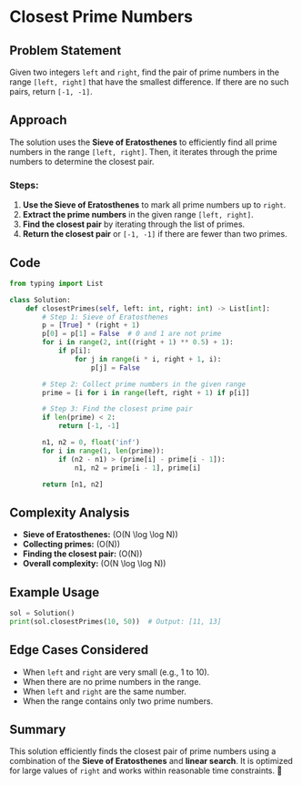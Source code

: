 # Closest Prime Numbers

## Problem Statement
  
Given two integers `left` and `right`, find the pair of prime numbers in the range `[left, right]` that have the smallest difference. If there are no such pairs, return `[-1, -1]`.

## Approach

The solution uses the **Sieve of Eratosthenes** to efficiently find all prime numbers in the range `[left, right]`. Then, it iterates through the prime numbers to determine the closest pair.

### Steps:

1. **Use the Sieve of Eratosthenes** to mark all prime numbers up to `right`.
2. **Extract the prime numbers** in the given range `[left, right]`.
3. **Find the closest pair** by iterating through the list of primes.
4. **Return the closest pair** or `[-1, -1]` if there are fewer than two primes.

## Code

```python
from typing import List

class Solution:
    def closestPrimes(self, left: int, right: int) -> List[int]:
        # Step 1: Sieve of Eratosthenes
        p = [True] * (right + 1)
        p[0] = p[1] = False  # 0 and 1 are not prime
        for i in range(2, int((right + 1) ** 0.5) + 1):
            if p[i]:
                for j in range(i * i, right + 1, i):
                    p[j] = False

        # Step 2: Collect prime numbers in the given range
        prime = [i for i in range(left, right + 1) if p[i]]

        # Step 3: Find the closest prime pair
        if len(prime) < 2:
            return [-1, -1]

        n1, n2 = 0, float('inf')
        for i in range(1, len(prime)):
            if (n2 - n1) > (prime[i] - prime[i - 1]):
                n1, n2 = prime[i - 1], prime[i]

        return [n1, n2]
```

## Complexity Analysis

- **Sieve of Eratosthenes:** \(O(N \log \log N)\)
- **Collecting primes:** \(O(N)\)
- **Finding the closest pair:** \(O(N)\)
- **Overall complexity:** \(O(N \log \log N)\)

## Example Usage

```python
sol = Solution()
print(sol.closestPrimes(10, 50))  # Output: [11, 13]
```

## Edge Cases Considered

- When `left` and `right` are very small (e.g., 1 to 10).
- When there are no prime numbers in the range.
- When `left` and `right` are the same number.
- When the range contains only two prime numbers.

## Summary

This solution efficiently finds the closest pair of prime numbers using a combination of the **Sieve of Eratosthenes** and **linear search**. It is optimized for large values of `right` and works within reasonable time constraints. 🚀
